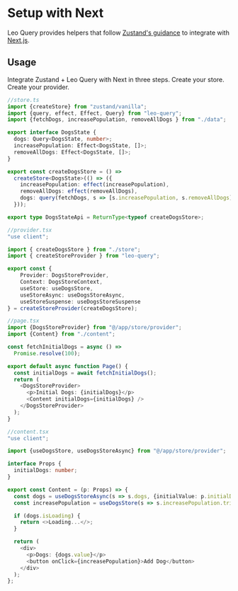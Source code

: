 # Setup with Next

Leo Query provides helpers that follow [Zustand's guidance](https://zustand.docs.pmnd.rs/guides/nextjs) to integrate with [Next.js](https://nextjs.org/).

## Usage

Integrate Zustand + Leo Query with Next in three steps. Create your store. Create your provider. 


```typescript
//store.ts
import {createStore} from "zustand/vanilla";
import {query, effect, Effect, Query} from "leo-query";
import {fetchDogs, increasePopulation, removeAllDogs } from "./data";

export interface DogsState {
  dogs: Query<DogsState, number>;
  increasePopulation: Effect<DogsState, []>;
  removeAllDogs: Effect<DogsState, []>;
}

export const createDogsStore = () => 
  createStore<DogsState>(() => ({
    increasePopulation: effect(increasePopulation),
    removeAllDogs: effect(removeAllDogs),
    dogs: query(fetchDogs, s => [s.increasePopulation, s.removeAllDogs]) // Re-fetch when increasePopulation or removeAllDogs succeeds 
  }));

export type DogsStateApi = ReturnType<typeof createDogsStore>;
```

```typescript
//provider.tsx
"use client";

import { createDogsStore } from "./store";
import { createStoreProvider } from "leo-query";

export const {
    Provider: DogsStoreProvider, 
    Context: DogsStoreContext, 
    useStore: useDogsStore, 
    useStoreAsync: useDogsStoreAsync, 
    useStoreSuspense: useDogsStoreSuspense
} = createStoreProvider(createDogsStore);
```

```typescript
//page.tsx
import {DogsStoreProvider} from "@/app/store/provider";
import {Content} from "./content";

const fetchInitialDogs = async () => 
  Promise.resolve(100);

export default async function Page() {
  const initialDogs = await fetchInitialDogs();
  return (
    <DogsStoreProvider>
      <p>Initial Dogs: {initialDogs}</p>
      <Content initialDogs={initialDogs} />
    </DogsStoreProvider>
  );
}
```

```typescript
//content.tsx
"use client";

import {useDogsStore, useDogsStoreAsync} from "@/app/store/provider";

interface Props {
  initialDogs: number;
}

export const Content = (p: Props) => {
  const dogs = useDogsStoreAsync(s => s.dogs, {initialValue: p.initialDogs});
  const increasePopulation = useDogsStore(s => s.increasePopulation.trigger);

  if (dogs.isLoading) {
    return <>Loading...</>;
  }

  return (
    <div>
      <p>Dogs: {dogs.value}</p>
      <button onClick={increasePopulation}>Add Dog</button>
    </div>
  );
};
```